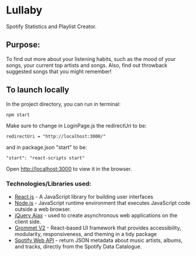 # Lullaby 
Spotify Statistics and Playlist Creator.

## Purpose: 
To find out more about your listening habits, such as the mood of your songs, your current top artists
and songs. Also, find out throwback suggested songs that you might remember! 


## To launch locally

In the project directory, you can run in terminal:

 `npm start`

Make sure to change in LoginPage.js the redirectUri to be: 

` redirectUri = "http://localhost:3000/" `

and in package.json "start" to be: 

` "start": "react-scripts start" `

Open [http://localhost:3000](http://localhost:3000) to view it in the browser.

### Technologies/Libraries used: 
* [React.js](https://reactjs.org/) - A JavaScript library for building user interfaces
* [Node.js](https://nodejs.org/en/) - JavaScript runtime environment that executes JavaScript code outside a web browser.
* [jQuery Ajax](https://api.jquery.com/category/ajax/) - used to create asynchronous web applications on the client side.
* [Grommet V2](https://v2.grommet.io/) - React-based UI framework that provides accessibility,      modularity, responsiveness, and theming in a tidy package
* [Spotify Web API](https://developer.spotify.com/documentation/web-api/) - return JSON metadata about music artists, albums, and tracks, directly from the Spotify Data Catalogue.

